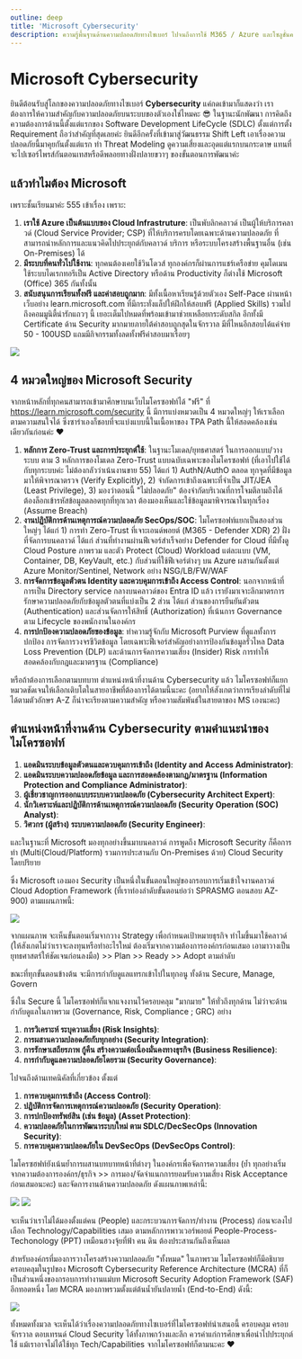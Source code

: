 ```yaml
---
outline: deep
title: 'Microsoft Cybersecurity'
description: ความรู้พื้นฐานด้านความปลอดภัยทางไซเบอร์ ไปจนถึงการใช้ M365 / Azure และโซลูชั่นความปลอดภัยของ Microsoft
---
```


# Microsoft Cybersecurity
ยินดีต้อนรับสู่โลกของความปลอดภัยทางไซเบอร์ **Cybersecurity** แค่กดเข้ามาก็แสดงว่า 
เราต้องการให้ความสำคัญกับความปลอดภัยบนระบบของตัวเองใช่ไหมคะ 😎
ในฐานะนักพัฒนา การคิดถึงความต้องการด้านนี้ตั้งแต่แรกของ Software Development LifeCycle (SDLC)
ตั้งแต่การตั้ง Requirement ถือว่าสำคัญที่สุดเลยค่ะ ยินดีอีกครั้งที่เข้ามาสู่วัฒนธรรม Shift Left
เอาเรื่องความปลอดภัยนี้มาคุยกันตั้งแต่แรก ทำ Threat Modeling ดูความเสี่ยงและอุดแต่แรกบนกระดาษ
แทนที่จะไปเซอร์ไพรส์กันตอนเทสหรือดีพลอยทางฝั่งปลายขวาๆ ของขั้นตอนการพัฒนาค่ะ

## แล้วทำไมต้อง Microsoft
เพราะชั้นเรียนมาค่ะ 555 
เข้าเรื่อง เพราะ:
1. **เราใช้ Azure เป็นต้นแบบของ Cloud Infrastruture**: เป็นพับลิกคลาวด์ เป็นผู้ให้บริการคลาวด์ (Cloud Service Provider; CSP) ที่ให้บริการครบโดยเฉพาะด้านความปลอดภัย ที่สามารถนำหลักการและแนวคิดไปประยุกต์กับคลาวด์ บริการ หรือระบบโครงสร้างพื้นฐานอื่น (เช่น On-Premises) ได้
2. **มีระบบที่คนทั่วไปใช้งาน**: ทุกคนต้องเคยใช้วินโดวส์ ทุกองค์กรก็ผ่านการแชร์เครือข่าย คุมโดเมน ใช้ระบบไดเรกทอรีเป็น Active Directory หรือด้าน Productivity ก็ต่างใช้ Microsoft (Office) 365 กันทั้งนั้น
3. **สนับสนุนการเรียนทั้งฟรี และค่าสอบถูกมาก**: มีทั้งเนื้อหาเรียนรู้ด้วยตัวเอง Self-Pace ผ่านหน้าเว็บอย่าง learn.microsoft.com ที่มีกระทั่งแล็ปให้ฝึกให้สอบฟรี (Applied Skills) รวมไปถึงคอมมูนิตี้น่ารักแถวๆ นี้ เยอะเต็มไปหมดที่พร้อมเข้ามาช่วยเหลือยกระดับสกิล อีกทั้งมี Certificate ด้าน Security มากมายภายใต้ค่าสอบถูกสุดในจักรวาล มีที่ไหนอีกสอบได้แค่จ่าย 50 - 100USD แถมมีกิจกรรมทั้งลดทั้งฟรีค่าสอบมาเรื่อยๆ

![](./images/msseccertpath.jpg)

## 4 หมวดใหญ่ของ Microsoft Security
จากหน้าหลักที่ทุกคนสามารถเข้ามาศึกษาบนเว็บไมโครซอฟท์ได้ "ฟรี" ที่ https://learn.microsoft.com/security นี้ มีการแบ่งหมวดเป็น 4 หมวดใหญ่ๆ ให้เราเลือกตามความสนใจได้ ซึ่งซาร่าเองก็ชอบที่จะแบ่งแบบนี้ในเนื้อหาของ TPA Path นี้ให้สอดคล้องเช่นเดียวกันก่อนค่ะ ❤️
1. **หลักการ Zero-Trust และการประยุกต์ใช้**: ในฐานะโมเดล/ยุทธศาสตร์ ในการออกแบบ/วางระบบ ตาม 3 หลักการของโมเดล Zero-Trust แบบฉบับเฉพาะของไมโครซอฟท์ (ที่เอาไปใช้ได้กับทุกระบบค่ะ ไม่ต้องกลัวว่าเน้นงานขาย 55) ได้แก่ 1) AuthN/AuthO ตลอด ทุกจุดที่มีข้อมูลมาให้พิจารณาตรวจ (Verify Explicitly), 2) จำกัดการเข้าถึงเฉพาะที่จำเป็น JIT/JEA (Least Privilege), 3) มองว่าตอนนี้ "ไม่ปลอดภัย" ต้องจำกัดบริเวณที่การโจมตีลามถึงได้ ต้องล็อกเข้ารหัสข้อมูลตลอดทุกที่ทุกเวลา ต้องมองเห็นและใช้ข้อมูลมาพิจารณาในทุกเรื่อง (Assume Breach)
2. **งานปฏิบัติการด้านเหตุการณ์ความปลอดภัย SecOps/SOC**: ไมโครซอฟท์แยกเป็นสองส่วนใหญ่ๆ ได้แก่ 1) การทำ Zero-Trust ที่เจาะเอนด์พอยต์ (M365 - Defender XDR) 2) ฝั่งที่จัดการบนคลาวด์ ได้แก่ ส่วนที่ทำงานผ่านฟีเจอร์สำเร็จอย่าง Defender for Cloud ที่มีทั้งดู Cloud Posture ภาพรวม และตัว Protect (Cloud) Workload แต่ละแบบ (VM, Container, DB, KeyVault, etc.) กับส่วนที่ใช้ฟีเจอร์ต่างๆ บน Azure ผสานกันตั้งแต่ Azure Monitor/Sentinel, Network อย่าง NSG/LB/FW/WAF
3. **การจัดการข้อมูลตัวตน Identity และควบคุมการเข้าถึง Access Control**: นอกจากหน้าที่การเป็น Directory service กลางบนคลาวด์ของ Entra ID แล้ว เรายังมาเจาะลึกมาตรการรักษาความปลอดภัยกับข้อมูลตัวตนที่แบ่งเป็น 2 ส่วน ได้แก่ ส่วนของการยืนยันตัวตน (Authentication) และส่วนจัดการให้สิทธิ์ (Authorization) ที่เน้นการ Governance ตาม Lifecycle ของพนักงานในองค์กร
4. **การปกป้องความปลอดภัยของข้อมูล**: ทำความรู้จักกับ Microsoft Purview ที่ดูแลทั้งการปกป้อง การจัดการวงจรชีวิตข้อมูล โดยเฉพาะฟีเจอร์สำคัญอย่างการป้องกันข้อมูลรั่วไหล Data Loss Prevention (DLP) และด้านการจัดการความเสี่ยง (Insider) Risk การทำให้สอดคล้องกับกฎและมาตรฐาน (Compliance)

หรือถ้าต้องการเลือกตามบทบาท ตำแหน่งหน้าที่งานด้าน Cybersecurity แล้ว ไมโครซอฟท์ก็แยกหมวดชัดเจนให้เลือกเติบโตในสายอาชีพที่ต้องการได้ตามนี้นะคะ (อยากให้สังเกตว่าการเรียงลำดับที่ไม่ได้ตามตัวอักษร A-Z ก็น่าจะเรียงตามความสำคัญ หรือความสัมพันธ์ในสายตาของ MS เองนะคะ)
## ตำแหน่งหน้าที่งานด้าน Cybersecurity ตามคำแนะนำของไมโครซอฟท์
1. **แอดมินระบบข้อมูลตัวตนและควบคุมการเข้าถึง (Identity and Access Administrator)**:
2. **แอดมินระบบความปลอดภัยข้อมูล และการสอดคล้องตามกฎ/มาตรฐาน (Information Protection and Compliance Administrator)**:
3. **ผู้เชี่ยวชาญการออกแบบระบบความปลอดภัย (Cybersecurity Architect Expert)**:
4. **นักวิเคราะห์และปฏิบัติการด้านเหตุการณ์ความปลอดภัย (Security Operation (SOC) Analyst)**:
5. **วิศวกร (ผู้สร้าง) ระบบความปลอดภัย (Security Engineer)**:

และในฐานะที่ Microsoft มองทุกอย่างขึ้นมาบนคลาวด์ การพูดถึง Microsoft Security ก็คือการทำ (Multi(Cloud/Platform) รวมการประสานกับ On-Premises ด้วย) Cloud Security โดยปริยาย

ซึ่ง Microsoft เองมอง Security เป็นหนึ่งในขั้นตอนใหญ่ของกรอบการเริ่มเข้าใจงานคลาวด์ Cloud Adoption Framework (ที่เราท่องลำดับขั้นตอนย่อว่า SPRASMG ตอนสอบ AZ-900) ตามแผนภาพนี้:

![](./images/cloudadoptSPRASMG.png)

จากแผนภาพ จะเห็นขั้นตอนเริ่มจากวาง Strategy เพื่อกำหนดเป้าหมายธุรกิจ ทำไมขึ้นมาใช้คลาวด์ (ให้สังเกตไม่ว่าเราจะลงทุนหรือทำอะไรใหม่ ต้องเริ่มจากความต้องการองค์กรก่อนเสมอ เอามาวางเป็นยุทธศาสตร์ให้ชัดเจนก่อนลงมือ) >> Plan >> Ready >> Adopt ตามลำดับ

ขณะที่ทุกขั้นตอนข้างต้น จะมีการกำกับดูแลแทรกเข้าไปในทุกอนู ทั้งด้าน Secure, Manage, Govern

ซึ่งใน Secure นี้ ไมโครซอฟท์ก็แจกแจงงานไว้ครอบคลุม "มากมาย" ให้ทั่วถึงทุกด้าน ไม่ว่าจะด้านกำกับดูแลในภาพรวม (Governance, Risk, Compliance ; GRC) อย่าง
1. **การวิเคราะห์ ระบุความเสี่ยง (Risk Insights)**:
2. **การผสานความปลอดภัยกับทุกอย่าง (Security Integration)**:
3. **การรักษาเสถียรภาพ กู้คืน สร้างความต่อเนื่องมั่นคงทางธุรกิจ (Business Resilience)**:
4. **การกำกับดูแลความปลอดภัยโดยรวม (Security Governance)**:

ไปจนถึงด้านเทคนิคัลที่เกี่ยวข้อง ตั้งแต่
1. **การควบคุมการเข้าถึง (Access Control)**:
2. **ปฏิบัติการจัดการเหตุการณ์ความปลอดภัย (Security Operation)**:
3. **การปกป้องทรัพย์สิน (เช่น ข้อมูล) (Asset Protection)**:
4. **ความปลอดภัยในการพัฒนาระบบใหม่ ตาม SDLC/DecSecOps (Innovation Security)**:
5. **การควบคุมความปลอดภัยใน DevSecOps (DevSecOps Control)**:

ไมโครซฮฟท์ยังเน้นย้ำการผสานบทบาทหน้าที่ต่างๆ ในองค์กรเพื่อจัดการความเสี่ยง (ย้ำ ทุกอย่างเริ่มจากความต้องการองค์กร/ธุรกิจ >> การมอง/จัดจำแนกการยอมรับความเสี่ยง Risk Acceptance ก่อนเสมอนะคะ) และจัดการงานด้านความปลอดภัย ดังแผนภาพเหล่านี้:

![](./images/security-responsibilities-popout.png)
![](./images/roles-and-responsibilities.png)

จะเห็นว่าเราไม่ได้มองตั้งแต่คน (People) และกระบวนการจัดการ/ทำงาน (Process) ก่อนจะลงไปเลือก Technology/Capabilities เสมอ ตามหลักการพาวเวอร์พอยต์ People-Process-Techonology (PPT) เหมือนฮวงจุ้ยที่ฟ้า คน ดิน ต้องประสานกันถึงเห็นผล

สำหรับองค์กรที่มองการวางโครงสร้างความปลอดภัย "ทั้งหมด" ในภาพรวม ไมโครซอฟท์ก็มีอธิบายครอบคลุมในรูปของ Microsoft Cybersecurity Reference Architecture (MCRA) ที่ก็เป็นส่วนหนึ่งของกรอบการทำงานแม่บท Microsoft Security Adoption Framework (SAF) อีกทอดหนึ่ง โดย MCRA มองภาพรวมตั้งแต่ต้นน้ำยันปลายน้ำ (End-to-End) ดังนี้:

![](./images/mcra-overview.png)

ทั้งหมดทั้งมวล จะเห็นได้ว่าเรื่องความปลอดภัยทางไซเบอร์ที่ไมโครซอฟท์นำเสนอนี้ ครอบคลุม ครอบจักรวาล ตอบเทรนด์ Cloud Security ได้ทั้งภาพกว้างและลึก ควรค่าแก่การศึกษาเพื่อนำไปประยุกต์ใช้ แม้เราอาจไม่ได้ใช้ทุก Tech/Capabilities จากไมโครซอฟท์ก็ตามนะคะ ❤️
